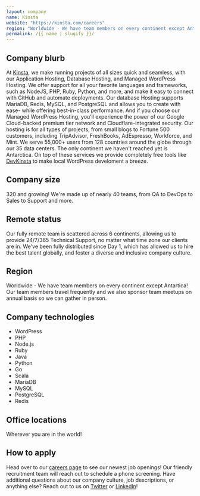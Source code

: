 ```yaml
---
layout: company
name: Kinsta
website: "https://kinsta.com/careers"
region: "Worldwide - We have team members on every continent except Antartica! Our team members travel frequently and we also sponsor team meetups on annual basis so we can gather in person."
permalink: /{{ name | slugify }}/
---
```


## Company blurb

At [Kinsta](https://kinsta.com/), we make running projects of all sizes quick and seamless, with our Application Hosting, Database Hosting, and Managed WordPress Hosting.
We offer support for all your favorite languages and frameworks, such as NodeJS, PHP, Ruby, Python, and more, and make it easy to connect with GitHub and automate deployments.
Our database Hosting supports MariaDB, Redis, MySQL, and PostgreSQL and allows you to create with ease- while offering best-in-class performance.
And if you choose our Managed WordPress Hosting, you’ll experience the power of our Google Cloud-backed premium tier network and Cloudflare-integrated security.
Our hosting is for all types of projects, from small blogs to Fortune 500 customers, including TripAdvisor, FreshBooks, AdEspresso, Workforce, and Mint.
We serve 55,000+ users from 128 countries around the globe through our 35 data centers. The only continent we haven't reached yet is Antarctica. 
On top of these services we provide completely free tools like [DevKinsta](https://kinsta.com/devkinsta/) to make local WordPress develoment a breeze.

## Company size

320 and growing! We're made up of nearly 40 teams, from QA to DevOps to Sales to Support and more.

## Remote status

Our fully remote team is scattered across 6 continents, allowing us to provide 24/7/365 Technical Support, no matter what time zone our clients are in. We've been fully distributed since Day 1, which has allowed us to hire the best talent globally, and foster a diverse and inclusive company culture.

## Region

Worldwide - We have team members on every continent except Antartica! Our team members travel frequently and we also sponsor team meetups on annual basis so we can gather in person.

## Company technologies

* WordPress
* PHP
* Node.js
* Ruby
* Java
* Python
* Go
* Scala
* MariaDB
* MySQL
* PostgreSQL
* Redis

## Office locations

Wherever you are in the world!

## How to apply

Head over to our [careers page](https://kinsta.com/careers/) to see our newest job openings!  Our friendly recruitment team will reach out to schedule a phone screening. Have additional questions about our company culture, job descriptions, or anything else? Reach out to us on [Twitter](https://x.com/kinsta) or [LinkedIn](https://www.linkedin.com/company/kinsta/mycompany/?viewAsMember=true)!